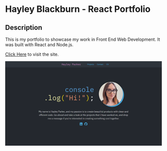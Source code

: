 # Hayley Blackburn - React Portfolio

## Description

This is my portfolio to showcase my work in Front End Web Development. It was built with React and Node.js.

[Click Here](https://codenamehaylz.github.io/react-portfolio/) to visit the site.

![Screenshot of Hayley Blackburn's portfolio site](/src/images/ReactPortfolioScreenshot.png)
